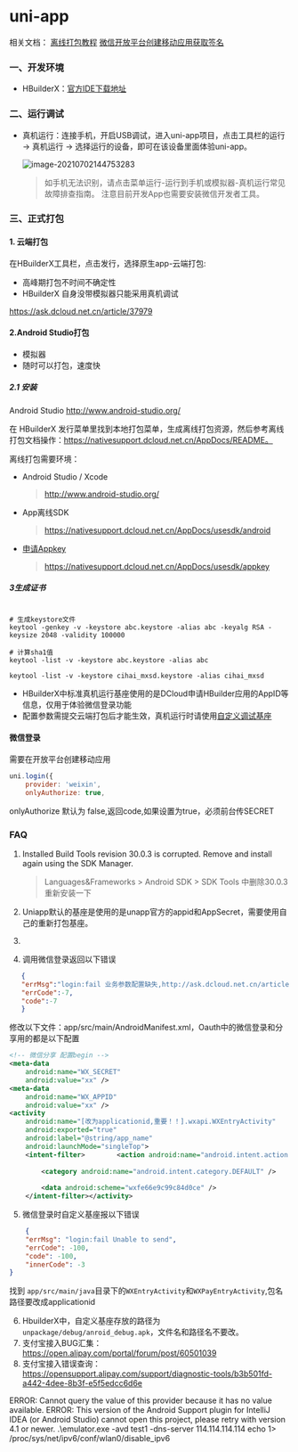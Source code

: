 # uni-app

相关文档：
[离线打包教程](https://nativesupport.dcloud.net.cn/AppDocs/usesdk/appkey.html)
[微信开放平台创建移动应用获取签名](https://developers.weixin.qq.com/doc/oplatform/Downloads/Android_Resource.html)

### 一、开发环境

* HBuilderX：[官方IDE下载地址](https://www.dcloud.io/hbuilderx.html)

### 二、运行调试

* 真机运行：连接手机，开启USB调试，进入uni-app项目，点击工具栏的运行 -> 真机运行 -> 选择运行的设备，即可在该设备里面体验uni-app。

  ![image-20210702144753283](../../../images/typora/image-20210702144753283.png)

  > 如手机无法识别，请点击菜单运行-运行到手机或模拟器-真机运行常见故障排查指南。 注意目前开发App也需要安装微信开发者工具。

### 三、正式打包

#### 1. 云端打包

在HBuilderX工具栏，点击发行，选择原生app-云端打包:

* 高峰期打包不时间不确定性
* HBuilderX 自身没带模拟器只能采用真机调试

https://ask.dcloud.net.cn/article/37979





#### 2.Android Studio打包

* 模拟器
* 随时可以打包，速度快



##### 2.1 安装

Android Studio http://www.android-studio.org/



在 HBuilderX 发行菜单里找到本地打包菜单，生成离线打包资源，然后参考离线打包文档操作：https://nativesupport.dcloud.net.cn/AppDocs/README。

离线打包需要环境：

* Android Studio / Xcode

  > http://www.android-studio.org/

* App离线SDK

  > https://nativesupport.dcloud.net.cn/AppDocs/usesdk/android

* [申请Appkey](https://nativesupport.dcloud.net.cn/AppDocs/usesdk/appkey)

  > https://nativesupport.dcloud.net.cn/AppDocs/usesdk/appkey
  

##### 3生成证书

```shell

# 生成keystore文件
keytool -genkey -v -keystore abc.keystore -alias abc -keyalg RSA -keysize 2048 -validity 100000

# 计算sha1值
keytool -list -v -keystore abc.keystore -alias abc

keytool -list -v -keystore cihai_mxsd.keystore -alias cihai_mxsd
```


- HBuilderX中标准真机运行基座使用的是DCloud申请HBuilder应用的AppID等信息，仅用于体验微信登录功能
- 配置参数需提交云端打包后才能生效，真机运行时请使用[自定义调试基座](https://ask.dcloud.net.cn/article/35115)


#### 微信登录
需要在开放平台创建移动应用
```js
uni.login({
	provider: 'weixin',
	onlyAuthorize: true,
```
onlyAuthorize 默认为 false,返回code,如果设置为true，必须前台传SECRET

### FAQ
1. Installed Build Tools revision 30.0.3 is corrupted. Remove and install again using the SDK Manager.
   > Languages&Frameworks > Android SDK > SDK Tools 中删除30.0.3重新安装一下

2. Uniapp默认的基座是使用的是unapp官方的appid和AppSecret，需要使用自己的重新打包基座。
3. 
4. 调用微信登录返回以下错误
```json
   {
   "errMsg":"login:fail 业务参数配置缺失,http://ask.dcloud.net.cn/article/282",
   "errCode":-7,
   "code":-7
   }
```
修改以下文件：app/src/main/AndroidManifest.xml，Oauth中的微信登录和分享用的都是以下配置
```xml
<!-- 微信分享 配置begin -->  
<meta-data  
    android:name="WX_SECRET"  
    android:value="xx" />  
<meta-data  
    android:name="WX_APPID"  
    android:value="xx" />
<activity  
    android:name="[改为applicationid,重要！！].wxapi.WXEntryActivity"  
    android:exported="true"  
    android:label="@string/app_name"  
    android:launchMode="singleTop">  
    <intent-filter>        <action android:name="android.intent.action.VIEW" />  
  
        <category android:name="android.intent.category.DEFAULT" />  
  
        <data android:scheme="wxfe66e9c99c84d0ce" />  
    </intent-filter></activity>    
```

5. 微信登录时自定义基座报以下错误
```json
	{
    "errMsg": "login:fail Unable to send",
    "errCode": -100,
    "code": -100,
    "innerCode": -3
}
```
找到 `app/src/main/java`目录下的`WXEntryActivity`和`WXPayEntryActivity`,包名路径要改成applicationid

6.  HbuilderX中，自定义基座存放的路径为 `unpackage/debug/anroid_debug.apk`，文件名和路径名不要改。
7. 支付宝接入BUG汇集：https://open.alipay.com/portal/forum/post/60501039
8. 支付宝接入错误查询：https://opensupport.alipay.com/support/diagnostic-tools/b3b501fd-a442-4dee-8b3f-e5f5edcc6d6e
















































ERROR: Cannot query the value of this provider because it has no value available.
ERROR: This version of the Android Support plugin for IntelliJ IDEA (or Android Studio) cannot open this project, please retry with version 4.1 or newer.
.\emulator.exe -avd test1 -dns-server 114.114.114.114
echo 1> /proc/sys/net/ipv6/conf/wlan0/disable_ipv6
